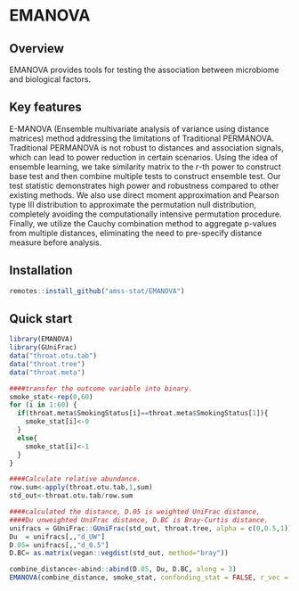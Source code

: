 # EMANOVA


## Overview
EMANOVA provides tools for testing the association between microbiome and biological factors.

## Key features
E-MANOVA (Ensemble multivariate analysis of variance using distance matrices) method addressing the limitations of Traditional PERMANOVA. Traditional PERMANOVA is not robust to distances and association signals, which can lead to power reduction in certain scenarios. Using the idea of ensemble learning, we take similarity matrix to the $r$-th power to construct base test and then combine multiple tests to construct ensemble test. Our test statistic demonstrates high power and robustness compared to other existing methods. We also use direct moment approximation and Pearson type III distribution to approximate the permutation null distribution, completely avoiding the computationally intensive permutation procedure. Finally, we utilize the Cauchy combination method to aggregate p-values from multiple distances, eliminating the need to pre-specify distance measure before analysis. 

## Installation
```r
remotes::install_github("amss-stat/EMANOVA")
```

## Quick start
```r
library(EMANOVA)
library(GUniFrac)
data("throat.otu.tab")
data("throat.tree")
data("throat.meta")

####transfer the outcome variable into binary.
smoke_stat<-rep(0,60)
for (i in 1:60) {
  if(throat.meta$SmokingStatus[i]==throat.meta$SmokingStatus[1]){
    smoke_stat[i]<-0
  }
  else{
    smoke_stat[i]<-1
  }
}

####Calculate relative abundance.
row.sum<-apply(throat.otu.tab,1,sum)
std_out<-throat.otu.tab/row.sum

####calculated the distance, D.05 is weighted UniFrac distance,
####Du unweighted UniFrac distance, D.BC is Bray-Curtis distance.
unifracs = GUniFrac::GUniFrac(std_out, throat.tree, alpha = c(0,0.5,1))$unifracs
Du  = unifracs[,,"d_UW"]
D.05= unifracs[,,"d_0.5"]
D.BC= as.matrix(vegan::vegdist(std_out, method="bray"))

combine_distance<-abind::abind(D.05, Du, D.BC, along = 3)
EMANOVA(combine_distance, smoke_stat, confonding_stat = FALSE, r_vec = c(0.125,0.25,0.5,1,2))
```






